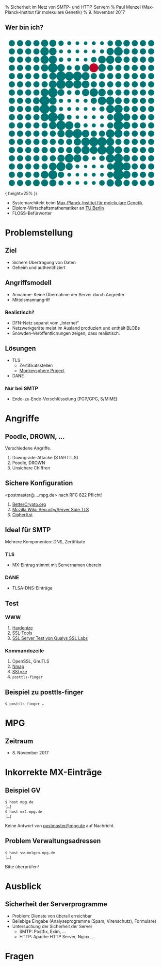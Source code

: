 % Sicherheit im Netz von SMTP- und HTTP-Servern
% Paul Menzel (Max-Planck-Institut für molekulare Genetik)
% 9. November 2017

## Wer bin ich?

![Logo of Max Planck Institute for Molecular Genetics](images/MPIMG_helix_rgb.png){ height=25% }\


- Systemarchitekt beim [Max-Planck-Institut für molekulare Genetik](https://www.molgen.mpg.de/)
- Diplom-Wirtschaftsmathematiker an [TU Berlin](https://www.tu-berlin.de/)
- FLOSS-Befürworter

# Problemstellung

## Ziel

-  Sichere Übertragung von Daten
-  Geheim und authentifiziert

## Angriffsmodell

-  Annahme: Keine Übernahme der Server durch Angreifer
-  Mittelsmannangriff

### Realistisch?

-  DFN-Netz separat vom „Internet“
-  Netzwerkgeräte meist im Ausland produziert und enthält BLOBs
-  Snowden-Veröffentlichungen zeigen, dass realistisch.

## Lösungen

-  TLS
   -  Zertifikatsstellen
   -  [Monkeysphere Project](http://web.monkeysphere.info/)
-  DANE

### Nur bei SMTP

-  Ende-zu-Ende-Verschlüsselung (PGP/GPG, S/MIME)

# Angriffe

## Poodle, DROWN, …

Verschiedene Angriffe.

1.  Downgrade-Attacke (STARTTLS)
2.  Poodle, DROWN
3.  Unsichere Chiffren

## Sichere Konfiguration

<postmaster@….mpg.de> nach RFC 822 Pflicht!

1.  [BetterCrypto.org](https://bettercrypto.org/)
1.  [Mozilla Wiki: Security/Server Side TLS](https://wiki.mozilla.org/Security/Server_Side_TLS)
1.  [Cipherli.st](https://cipherli.st/)

## Ideal für SMTP

Mehrere Komponenten: DNS, Zertifikate

### TLS

-   MX-Eintrag stimmt mit Servernamen überein

### DANE

-  TLSA-DNS-Einträge

## Test

### WWW

1.  [Hardenize](https://www.hardenize.com/)
1.  [SSL-Tools](https://ssl-tools.net/)
1.  [SSL Server Test von Qualys SSL Labs](https://www.ssllabs.com/ssltest/analyze.html?d=login.rz.ruhr-uni-bochum.de)

### Kommandozeile

1.  OpenSSL, GnuTLS
1.  [Nmap](https://nmap.org/)
1.  [SSLyze](https://nabla-c0d3.github.io/)
1.  `posttls-finger`

## Beispiel zu posttls-finger

```
$ posttls-finger …
```

# MPG

## Zeitraum

-   8\. November 2017

# Inkorrekte MX-Einträge

## Beispiel GV

```
$ host mpg.de
[…]
$ host mx1.mpg.de
[…]
```

Keine Antwort von postmaster@mpg.de auf Nachricht.

## Problem Verwaltungsadressen

```
$ host vw.molgen.mpg.de
[…]
```

Bitte überprüfen!

# Ausblick

## Sicherheit der Serverprogramme

-   Problem: Dienste von überall erreichbar
-   Beliebige Eingabe (Analyseprogramme (Spam, Virenschutz), Formulare)
-   Untersuchung der Sicherheit der Server
    -   SMTP: Postfix, Exim, …
    -   HTTP: Apache HTTP Server, Nginx, …

# Fragen
